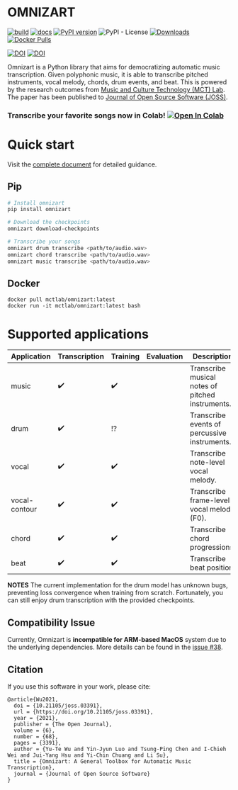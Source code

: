 # OMNIZART

[![build](https://github.com/Music-and-Culture-Technology-Lab/omnizart/workflows/general-check/badge.svg)](https://github.com/Music-and-Culture-Technology-Lab/omnizart/actions?query=workflow%3Ageneral-check)
[![docs](https://github.com/Music-and-Culture-Technology-Lab/omnizart/workflows/docs/badge.svg?branch=build_doc)](https://music-and-culture-technology-lab.github.io/omnizart-doc/)
[![PyPI version](https://badge.fury.io/py/omnizart.svg)](https://badge.fury.io/py/omnizart)
![PyPI - License](https://img.shields.io/pypi/l/omnizart)
[![Downloads](https://static.pepy.tech/personalized-badge/omnizart?period=month&units=international_system&left_color=grey&right_color=brightgreen&left_text=downloads/month)](https://pepy.tech/project/omnizart)
[![Docker Pulls](https://img.shields.io/docker/pulls/mctlab/omnizart)](https://hub.docker.com/r/mctlab/omnizart)

[![DOI](https://joss.theoj.org/papers/10.21105/joss.03391/status.svg)](https://doi.org/10.21105/joss.03391)
[![DOI](https://zenodo.org/badge/DOI/10.5281/zenodo.5769022.svg)](https://doi.org/10.5281/zenodo.5769022)


Omnizart is a Python library that aims for democratizing automatic music transcription.
Given polyphonic music, it is able to transcribe pitched instruments, vocal melody, chords, drum events, and beat.
This is powered by the research outcomes from [Music and Culture Technology (MCT) Lab](https://sites.google.com/view/mctl/home). The paper has been published to [Journal of Open Source Software (JOSS)](https://doi.org/10.21105/joss.03391).

### Transcribe your favorite songs now in Colab! [![Open In Colab](https://colab.research.google.com/assets/colab-badge.svg)](https://bit.ly/OmnizartColab)

# Quick start

Visit the [complete document](https://music-and-culture-technology-lab.github.io/omnizart-doc/) for detailed guidance.

## Pip
``` bash
# Install omnizart
pip install omnizart

# Download the checkpoints
omnizart download-checkpoints

# Transcribe your songs
omnizart drum transcribe <path/to/audio.wav>
omnizart chord transcribe <path/to/audio.wav>
omnizart music transcribe <path/to/audio.wav>
```

## Docker
```
docker pull mctlab/omnizart:latest
docker run -it mctlab/omnizart:latest bash
```

# Supported applications
| Application      | Transcription      | Training           | Evaluation | Description                                      |
|------------------|--------------------|--------------------|------------|--------------------------------------------------|
| music            | :heavy_check_mark: | :heavy_check_mark: |            | Transcribe musical notes of pitched instruments. |
| drum             | :heavy_check_mark: | :interrobang:      |            | Transcribe events of percussive instruments.     |
| vocal            | :heavy_check_mark: | :heavy_check_mark: |            | Transcribe note-level vocal melody.              |
| vocal-contour    | :heavy_check_mark: | :heavy_check_mark: |            | Transcribe frame-level vocal melody (F0).        |
| chord            | :heavy_check_mark: | :heavy_check_mark: |            | Transcribe chord progressions.                   |
| beat             | :heavy_check_mark: | :heavy_check_mark: |            | Transcribe beat position.                        |

**NOTES**
The current implementation for the drum model has unknown bugs, preventing loss convergence when training from scratch.
Fortunately, you can still enjoy drum transcription with the provided checkpoints.

## Compatibility Issue
Currently, Omnizart is **incompatible for ARM-based MacOS** system due to the underlying dependencies.
More details can be found in the [issue #38](https://github.com/Music-and-Culture-Technology-Lab/omnizart/issues/38).

## Citation
If you use this software in your work, please cite:

```
@article{Wu2021,
  doi = {10.21105/joss.03391},
  url = {https://doi.org/10.21105/joss.03391},
  year = {2021},
  publisher = {The Open Journal},
  volume = {6},
  number = {68},
  pages = {3391},
  author = {Yu-Te Wu and Yin-Jyun Luo and Tsung-Ping Chen and I-Chieh Wei and Jui-Yang Hsu and Yi-Chin Chuang and Li Su},
  title = {Omnizart: A General Toolbox for Automatic Music Transcription},
  journal = {Journal of Open Source Software}
}
```
